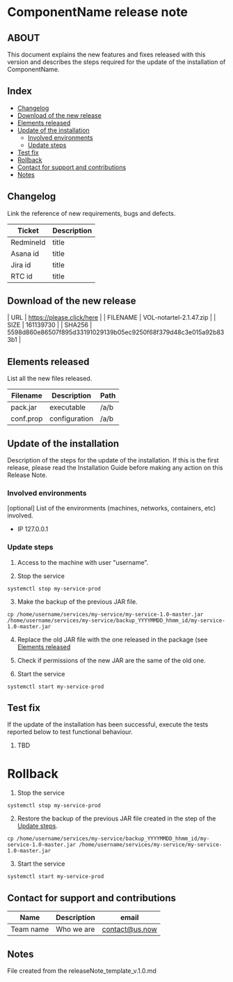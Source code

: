 # ComponentName release note


## ABOUT
This document explains the new features and fixes released with this version and describes the steps required for the update of the installation of ComponentName.


## Index
* [Changelog](#changelog)
* [Download of the new release](#download-of-the-new-release)
* [Elements released](#elements-released)
* [Update of the installation](#update-of-the-installation)
	* [Involved environments](#involved-environments)
	* [Update steps](#update-steps)
* [Test fix](#test-fix)
* [Rollback](#rollback)
* [Contact for support and contributions](#contact-for-support-and-contributions)
* [Notes](#notes)


## Changelog
Link the reference of new requirements, bugs and defects.

| Ticket    | Description |
| --------- | ----------- |
| RedmineId | title       |
| Asana id  | title       |
| Jira id   | title       |
| RTC id    | title       |

## Download of the new release

| URL      | https://please.click/here |
| FILENAME | VOL-notartel-2.1.47.zip |
| SIZE     | 161139730 |
| SHA256   | 5598d860e86507f895d33191029139b05ec9250f68f379d48c3e015a92b833b1 |

## Elements released
List all the new files released.

| Filename  | Description   | Path |
| --------- | ------------- | ---- |
| pack.jar  | executable    | /a/b |
| conf.prop | configuration | /a/b |

## Update of the installation
Description of the steps for the update of the installation.
If this is the first release, please read the Installation Guide before making any action on this Release Note.


### Involved environments
[optional]
List of the environments (machines, networks, containers, etc) involved.

* IP 127.0.0.1


### Update steps
1. Access to the machine with user "username".

2. Stop the service
```
systemctl stop my-service-prod
```

3. Make the backup of the previous JAR file.
```
cp /home/username/services/my-service/my-service-1.0-master.jar /home/username/services/my-service/backup_YYYYMMDD_hhmm_id/my-service-1.0-master.jar
```

4. Replace the old JAR file with the one released in the package (see [Elements released](#elements-released)

5. Check if permissions of the new JAR are the same of the old one.

6. Start the service
```
systemctl start my-service-prod
```


## Test fix
If the update of the installation has been successful, execute the tests reported below to test functional behaviour.

1. TBD


# Rollback
1. Stop the service
```
systemctl stop my-service-prod
```

2. Restore the backup of the previous JAR file created in the step of the [Update steps](#update-steps).
```
cp /home/username/services/my-service/backup_YYYYMMDD_hhmm_id/my-service-1.0-master.jar /home/username/services/my-service/my-service-1.0-master.jar
```

3. Start the service
```
systemctl start my-service-prod
```


## Contact for support and contributions

| Name      | Description | email          |
| --------- | ----------- | -------------- |
| Team name | Who we are  | contact@us.now |


## Notes
File created from the releaseNote_template_v.1.0.md